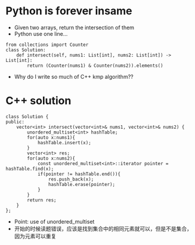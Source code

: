 # Python is forever insame
- Given two arrays, return the intersection of them
- Python use one line...
```
from collections import Counter
class Solution:
    def intersect(self, nums1: List[int], nums2: List[int]) -> List[int]:
        return (Counter(nums1) & Counter(nums2)).elements()
```
- Why do I write so much of C++ kmp algorithm??

# C++ solution
```
class Solution {
public:
    vector<int> intersect(vector<int>& nums1, vector<int>& nums2) {
        unordered_multiset<int> hashTable;
        for(auto x:nums1){
            hashTable.insert(x);
        }
        vector<int> res;
        for(auto x:nums2){
            const unordered_multiset<int>::iterator pointer = hashTable.find(x);
            if(pointer != hashTable.end()){
                res.push_back(x);
                hashTable.erase(pointer);
            }
        }
        return res;
    }
};
```
- Point: use of unordered_multiset
- 开始的时候读题错误，应该是找到集合中的相同元素就可以，但是不是集合，因为元素可以重复
